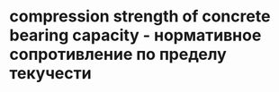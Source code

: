 # compression strength of concrete bearing capacity - нормативное сопротивление по пределу текучести

